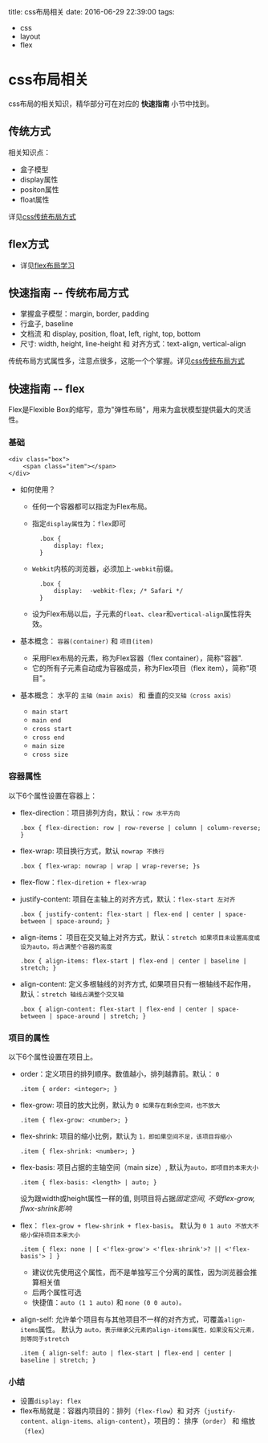 title: css布局相关
date: 2016-06-29 22:39:00
tags:
- css
- layout
- flex

# css布局相关

css布局的相关知识，精华部分可在对应的 **快速指南** 小节中找到。

## 传统方式

相关知识点：

* 盒子模型
* display属性
* positon属性
* float属性

详见[css传统布局方式](css传统布局方式.md)

## flex方式

* 详见[flex布局学习](./flex学习.md)


## 快速指南 -- 传统布局方式

* 掌握盒子模型：margin, border, padding
* 行盒子, baseline
* 文档流 和 display, position, float, left, right, top, bottom
* 尺寸: width, height, line-height 和 对齐方式：text-align, vertical-align

传统布局方式属性多，注意点很多，这能一个个掌握。详见[css传统布局方式](css传统布局方式.md)


## 快速指南 -- flex

Flex是Flexible Box的缩写，意为"弹性布局"，用来为盒状模型提供最大的灵活性。

### 基础

	<div class="box">
  		<span class="item"></span>
	</div>

* 如何使用？

	* 任何一个容器都可以指定为Flex布局。
	* 指定`display属性`为：`flex`即可
	
			.box {
				display: flex;
			}

	* `Webkit`内核的浏览器，必须加上`-webkit`前缀。

			.box {
				display:  -webkit-flex; /* Safari */
			}
			
	* 设为Flex布局以后，子元素的`float`、`clear`和`vertical-align`属性将失效。
	

* 基本概念： `容器(container)` 和 `项目(item)`

	* 采用Flex布局的元素，称为Flex容器（flex container），简称"容器".
	* 它的所有子元素自动成为容器成员，称为Flex项目（flex item），简称"项目"。
	
* 基本概念： 水平的 `主轴（main axis）` 和 垂直的`交叉轴（cross axis）`

	* `main start`
	* `main end`
	* `cross start`
	* `cross end`
	* `main size`
	* `cross size`	

### 容器属性

以下6个属性设置在容器上：

* flex-direction：项目排列方向，默认：`row 水平方向`

	`.box { flex-direction: row | row-reverse | column | column-reverse; }`
	
* flex-wrap: 项目换行方式，默认 `nowrap 不换行`

	`.box { flex-wrap: nowrap | wrap | wrap-reverse; }s`

* flex-flow：`flex-diretion + flex-wrap`
* justify-content: 项目在主轴上的对齐方式，默认：`flex-start 左对齐`

	`.box { justify-content: flex-start | flex-end | center | space-between | space-around; }`


* align-items： 项目在交叉轴上对齐方式，默认：`stretch 如果项目未设置高度或设为auto，将占满整个容器的高度`

	`.box { align-items: flex-start | flex-end | center | baseline | stretch; }`


* align-content: 定义多根轴线的对齐方式, 如果项目只有一根轴线不起作用，默认：`stretch 轴线占满整个交叉轴`


	`.box { align-content: flex-start | flex-end | center | space-between | space-around | stretch; }`


### 项目的属性

以下6个属性设置在项目上。

* order：定义项目的排列顺序。数值越小，排列越靠前。默认： `0`

	`.item { order: <integer>; }`

* flex-grow: 项目的放大比例，默认为 `0 如果存在剩余空间，也不放大`

	`.item { flex-grow: <number>; }`

* flex-shrink: 项目的缩小比例，默认为 `1，即如果空间不足，该项目将缩小`

	`.item { flex-shrink: <number>; }`

* flex-basis: 项目占据的主轴空间（main size）, 默认为`auto，即项目的本来大小`
	
	`.item { flex-basis: <length> | auto; }`
	
	设为跟width或height属性一样的值, 则项目将占据*固定空间, 不受flex-grow, flwx-shrink影响*

* flex： `flex-grow + flew-shrink + flex-basis`。 默认为 `0 1 auto 不放大不缩小保持项目本来大小`

	`.item { flex: none | [ <'flex-grow'> <'flex-shrink'>? || <'flex-basis'> ] }`
	
	* 建议优先使用这个属性，而不是单独写三个分离的属性，因为浏览器会推算相关值
	* 后两个属性可选
	* 快捷值：`auto (1 1 auto)` 和 `none (0 0 auto)。`

* align-self: 允许单个项目有与其他项目不一样的对齐方式，可覆盖`align-items`属性。 默认为 `auto，表示继承父元素的align-items属性，如果没有父元素，则等同于stretch`

	`.item { align-self: auto | flex-start | flex-end | center | baseline | stretch; }`

### 小结

* 设置`display: flex`
* flex布局就是：容器内项目的：排列（`flex-flow`）和 对齐（`justify-content、align-items、align-content`），项目的： 排序（`order`） 和 缩放（`flex`）

